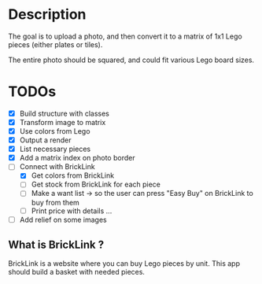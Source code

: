 # Description

The goal is to upload a photo, and then convert it to a matrix of 1x1 Lego pieces (either plates or tiles).

The entire photo should be squared, and could fit various Lego board sizes.

# TODOs
- [X] Build structure with classes
- [X] Transform image to matrix
- [X] Use colors from Lego
- [X] Output a render 
- [X] List necessary pieces
- [X] Add a matrix index on photo border
- [ ] Connect with BrickLink
    - [X] Get colors from BrickLink
    - [ ] Get stock from BrickLink for each piece
    - [ ] Make a want list -> so the user can press "Easy Buy" on BrickLink to buy from them
    - [ ] Print price with details
...
- [ ] Add relief on some images

## What is BrickLink ?
BrickLink is a website where you can buy Lego pieces by unit. This app should build a basket with needed pieces.
